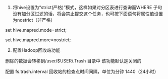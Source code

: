 <!--
 * @Author: wjn
 * @Date: 2020-09-06 07:15:55
 * @LastEditors: wjn
 * @LastEditTime: 2020-09-06 07:15:57
-->
1. 将hive设置为“strict(严格)”模式，这样如果对分区表进行查询而WHERE 子句没有加分区过滤的话，将会禁止提交这个任务，也可按下面语句将属性值设置为nostrict（非严格）

set hive.mapred.mode=strict;

set hive.mapred.more=nostrict;

2. 配置Hadoop回收站功能

删除的数据会转移到/user/$USER/.Trash 目录中
该功能默认是关闭的

配置
fs.trash.interval  回收站的检查点时间间隔，单位为分钟  1440（24小时）
